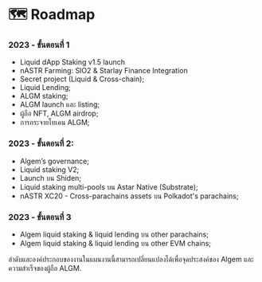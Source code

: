 # 🗺 Roadmap

### &#x20;2023 - ขั้นตอนที่ 1

* Liquid dApp Staking v1.5 launch
* nASTR Farming: SIO2 & Starlay Finance Integration
* Secret project (Liquid & Cross-chain);
* Liquid Lending;
* ALGM staking;
* ALGM launch และ listing;
* ผู้ถือ NFT, ALGM airdrop;
* การกระจายโทเคน ALGM;

### 2023 - ขั้นตอนที่ 2:

* Algem’s governance;
* Liquid staking V2;
* Launch บน Shiden;
* Liquid staking multi-pools บน Astar Native (Substrate);
* nASTR XC20 - Cross-parachains assets บน Polkadot's parachains;

### 2023 - ขั้นตอนที่ 3

* Algem liquid staking & liquid lending บน other parachains;
* Algem liquid staking & liquid lending บน other EVM chains;

ลำดับและองค์ประกอบของงานในแผนงานนี้สามารถเปลี่ยนแปลงได้เพื่อจุดประสงค์ของ Algem และความสำเร็จของผู้ถือ ALGM.
